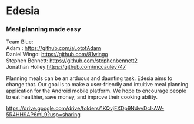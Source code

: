 # Edesia

### Meal planning made easy
Team Blue:
<br/>
Adam : https://github.com/aLotofAdam
<br/>
Daniel Wingo: https://github.com/81wingo
<br/>
Stephen Bennett: https://github.com/stephenbennett2
<br/>
Jonathan Holley:https://github.com/mccauley747
<br/>

Planning meals can be an arduous and daunting task. Edesia aims to change that. Our goal is to make a user-friendly and intuitive meal planning application for the Android mobile platform. We hope to encourage people to eat healthier, save money, and improve their cooking ability.


https://drive.google.com/drive/folders/1KQvjFXDp9NdvvDcl-AW-5R4HH9AP6mL9?usp=sharing
